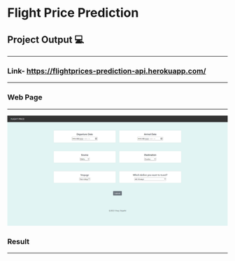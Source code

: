 # Flight Price Prediction

## Project Output :computer:
----------------------
### Link- https://flightprices-prediction-api.herokuapp.com/
-----------------------
### Web Page 
-----------------------
![Web Page](https://github.com/Vinay199808/FlightPricePrediction/blob/main/Extra/Website%20.png)

### Result 
-----------------------
